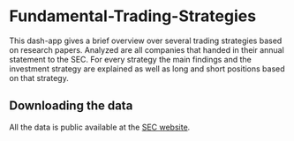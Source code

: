 # Fundamental-Trading-Strategies
This dash-app gives a brief overview over several trading strategies based on research papers. Analyzed are all companies that handed in their annual statement to the SEC. For every strategy the main findings and the investment strategy are explained as well as long and short positions based on that strategy.

## Downloading the data

All the data is public available at the [SEC website](https://www.sec.gov/dera/data/financial-statement-data-sets.html). 
